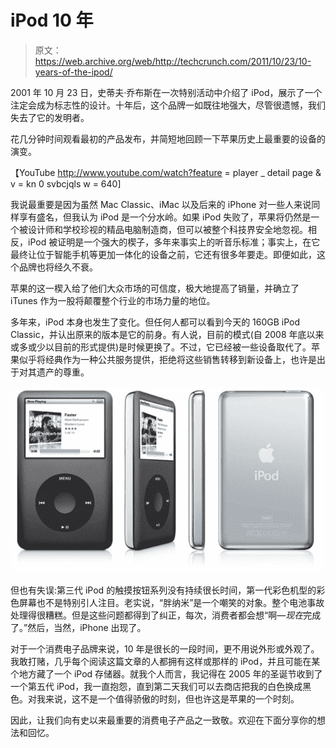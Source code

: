 # iPod 10 年 

> 原文：<https://web.archive.org/web/http://techcrunch.com/2011/10/23/10-years-of-the-ipod/>

2001 年 10 月 23 日，史蒂夫·乔布斯在一次特别活动中介绍了 iPod，展示了一个注定会成为标志性的设计。十年后，这个品牌一如既往地强大，尽管很遗憾，我们失去了它的发明者。

花几分钟时间观看最初的产品发布，并简短地回顾一下苹果历史上最重要的设备的演变。

【YouTube http://www.youtube.com/watch?feature = player _ detail page & v = kn 0 svbcjqls w = 640]

我说最重要是因为虽然 Mac Classic、iMac 以及后来的 iPhone 对一些人来说同样享有盛名，但我认为 iPod 是一个分水岭。如果 iPod 失败了，苹果将仍然是一个被设计师和学校珍视的精品电脑制造商，但可以被整个科技界安全地忽视。相反，iPod 被证明是一个强大的楔子，多年来事实上的听音乐标准；事实上，在它最终让位于智能手机等更加一体化的设备之前，它还有很多年要走。即便如此，这个品牌也将经久不衰。

苹果的这一楔入给了他们大众市场的可信度，极大地提高了销量，并确立了 iTunes 作为一股将颠覆整个行业的市场力量的地位。

多年来，iPod 本身也发生了变化。但任何人都可以看到今天的 160GB iPod Classic，并认出原来的版本是它的前身。有人说，目前的模式(自 2008 年底以来或多或少以目前的形式提供)是时候更换了。不过，它已经被一些设备取代了。苹果似乎将经典作为一种公共服务提供，拒绝将这些销售转移到新设备上，也许是出于对其遗产的尊重。

![](img/4913876e9e16e32668833ac8598c58e3.png "black_image2_20111004")

但也有失误:第三代 iPod 的触摸按钮系列没有持续很长时间，第一代彩色机型的彩色屏幕也不是特别引人注目。老实说，“胖纳米”是一个嘲笑的对象。整个电池事故处理得很糟糕。但是这些问题都得到了纠正，每次，消费者都会想“啊—*现在*完成了。”然后，当然，iPhone 出现了。

对于一个消费电子品牌来说，10 年是很长的一段时间，更不用说外形或外观了。我敢打赌，几乎每个阅读这篇文章的人都拥有这样或那样的 iPod，并且可能在某个地方藏了一个 iPod 存储器。就我个人而言，我记得在 2005 年的圣诞节收到了一个第五代 iPod，我一直抱怨，直到第二天我们可以去商店把我的白色换成黑色。对我来说，这不是一个值得骄傲的时刻，但也许这是苹果的一个时刻。

因此，让我们向有史以来最重要的消费电子产品之一致敬。欢迎在下面分享你的想法和回忆。
